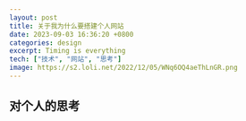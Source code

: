 ```yaml
---
layout: post
title: 关于我为什么要搭建个人网站
date: 2023-09-03 16:36:20 +0800
categories: design
excerpt: Timing is everything
tech: ["技术", "网站", "思考"]
image: https://s2.loli.net/2022/12/05/WNq6OQ4aeThLnGR.png
---
```


## 对个人的思考 ##

